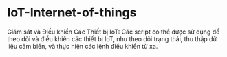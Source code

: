 # IoT-Internet-of-things
Giám sát và Điều khiển Các Thiết bị IoT: Các script có thể được sử dụng để theo dõi và điều khiển các thiết bị IoT, như theo dõi trạng thái, thu thập dữ liệu cảm biến, và thực hiện các lệnh điều khiển từ xa.
